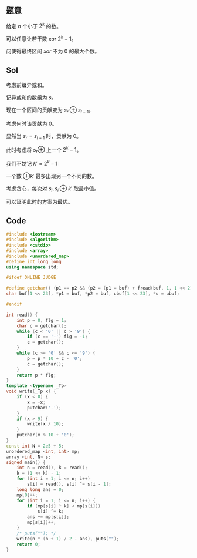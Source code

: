 ## 题意

给定 $n$ 个小于 $2 ^ k$ 的数。

可以任意让若干数 $xor$ $2 ^ k - 1$。

问使得最终区间 $xor$ 不为 $0$ 的最大个数。

## Sol

考虑前缀异或和。

记异或和的数组为 $s$。

现在一个区间的贡献变为 $s_r \oplus s_{l - 1}$。

考虑何时该贡献为 $0$。

显然当 $s_r = s_{l - 1}$ 时，贡献为 $0$。

此时考虑将 $s_r \oplus$ 上一个 $2 ^ k - 1$。

我们不妨记 $k' = 2 ^ k - 1$

一个数 $\oplus k'$ 最多出现另一个不同的数。

考虑贪心，每次对 $s_i, s_i \oplus k'$ 取最小值。

可以证明此时的方案为最优。

## Code

``` cpp
#include <iostream>
#include <algorithm>
#include <cstdio>
#include <array>
#include <unordered_map>
#define int long long
using namespace std;

#ifdef ONLINE_JUDGE

#define getchar() (p1 == p2 && (p2 = (p1 = buf) + fread(buf, 1, 1 << 21, stdin), p1 == p2) ? EOF : *p1++)
char buf[1 << 23], *p1 = buf, *p2 = buf, ubuf[1 << 23], *u = ubuf;

#endif

int read() {
	int p = 0, flg = 1;
	char c = getchar();
	while (c < '0' || c > '9') {
		if (c == '-') flg = -1;
		c = getchar();
	}
	while (c >= '0' && c <= '9') {
		p = p * 10 + c - '0';
		c = getchar();
	}
	return p * flg;
}
template <typename _Tp>
void write(_Tp x) {
	if (x < 0) {
		x = -x;
		putchar('-');
	}
	if (x > 9) {
		write(x / 10);
	}
	putchar(x % 10 + '0');
}
const int N = 2e5 + 5;
unordered_map <int, int> mp;
array <int, N> s;
signed main() {
	int n = read(), k = read();
	k = (1 << k) - 1;
	for (int i = 1; i <= n; i++)
		s[i] = read(), s[i] ^= s[i - 1];
	long long ans = 0;
	mp[0]++;
	for (int i = 1; i <= n; i++) {
		if (mp[s[i] ^ k] < mp[s[i]])
			s[i] ^= k;
		ans += mp[s[i]];
		mp[s[i]]++;
	}
	/* puts(""); */
	write(n * (n + 1) / 2 - ans), puts("");
	return 0;
}

```
